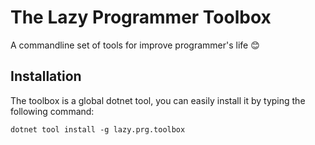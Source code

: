 # The Lazy Programmer Toolbox
A commandline set of tools for improve programmer's life 😊

## Installation
The toolbox is a global dotnet tool, you can easily install it by typing the following command:

`dotnet tool install -g lazy.prg.toolbox`
